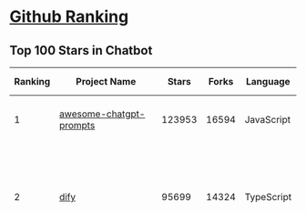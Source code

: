[Github Ranking](../README.md)
==========

## Top 100 Stars in Chatbot

| Ranking | Project Name | Stars | Forks | Language | Open Issues | Description | Last Commit |
| ------- | ------------ | ----- | ----- | -------- | ----------- | ----------- | ----------- |
| 1 | [awesome-chatgpt-prompts](https://github.com/f/awesome-chatgpt-prompts) | 123953 | 16594 | JavaScript | 0 | This repo includes ChatGPT prompt curation to use ChatGPT and other LLM tools better. | 2025-04-30T18:07:10Z |
| 2 | [dify](https://github.com/langgenius/dify) | 95699 | 14324 | TypeScript | 565 | Dify is an open-source LLM app development platform. Dify's intuitive interface combines AI workflow, RAG pipeline, agent capabilities, model management, observability features and more, letting you quickly go from prototype to production. | 2025-05-06T03:33:17Z |
| 3 | [funNLP](https://github.com/fighting41love/funNLP) | 72884 | 14838 | Python | 33 | 中英文敏感词、语言检测、中外手机/电话归属地/运营商查询、名字推断性别、手机号抽取、身份证抽取、邮箱抽取、中日文人名库、中文缩写库、拆字词典、词汇情感值、停用词、反动词表、暴恐词表、繁简体转换、英文模拟中文发音、汪峰歌词生成器、职业名称词库、同义词库、反义词库、否定词库、汽车品牌词库、汽车零件词库、连续英文切割、各种中文词向量、公司名字大全、古诗词库、IT词库、财经词库、成语词库、地名词库、历史名人词库、诗词词库、医学词库、饮食词库、法律词库、汽车词库、动物词库、中文聊天语料、中文谣言数据、百度中文问答数据集、句子相似度匹配算法集合、bert资源、文本生成&摘要相关工具、cocoNLP信息抽取工具、国内电话号码正则匹配、清华大学XLORE:中英文跨语言百科知识图谱、清华大学人工智能技术系列报告、自然语言生成、NLU太难了系列、自动对联数据及机器人、用户名黑名单列表、罪名法务名词及分类模型、微信公众号语料、cs224n深度学习自然语言处理课程、中文手写汉字识别、中文自然语言处理 语料/数据集、变量命名神器、分词语料库+代码、任务型对话英文数据集、ASR 语音数据集 + 基于深度学习的中文语音识别系统、笑声检测器、Microsoft多语言数字/单位/如日期时间识别包、中华新华字典数据库及api(包括常用歇后语、成语、词语和汉字)、文档图谱自动生成、SpaCy 中文模型、Common Voice语音识别数据集新版、神经网络关系抽取、基于bert的命名实体识别、关键词(Keyphrase)抽取包pke、基于医疗领域知识图谱的问答系统、基于依存句法与语义角色标注的事件三元组抽取、依存句法分析4万句高质量标注数据、cnocr：用来做中文OCR的Python3包、中文人物关系知识图谱项目、中文nlp竞赛项目及代码汇总、中文字符数据、speech-aligner: 从“人声语音”及其“语言文本”产生音素级别时间对齐标注的工具、AmpliGraph: 知识图谱表示学习(Python)库：知识图谱概念链接预测、Scattertext 文本可视化(python)、语言/知识表示工具：BERT & ERNIE、中文对比英文自然语言处理NLP的区别综述、Synonyms中文近义词工具包、HarvestText领域自适应文本挖掘工具（新词发现-情感分析-实体链接等）、word2word：(Python)方便易用的多语言词-词对集：62种语言/3,564个多语言对、语音识别语料生成工具：从具有音频/字幕的在线视频创建自动语音识别(ASR)语料库、构建医疗实体识别的模型（包含词典和语料标注）、单文档非监督的关键词抽取、Kashgari中使用gpt-2语言模型、开源的金融投资数据提取工具、文本自动摘要库TextTeaser: 仅支持英文、人民日报语料处理工具集、一些关于自然语言的基本模型、基于14W歌曲知识库的问答尝试--功能包括歌词接龙and已知歌词找歌曲以及歌曲歌手歌词三角关系的问答、基于Siamese bilstm模型的相似句子判定模型并提供训练数据集和测试数据集、用Transformer编解码模型实现的根据Hacker News文章标题自动生成评论、用BERT进行序列标记和文本分类的模板代码、LitBank：NLP数据集——支持自然语言处理和计算人文学科任务的100部带标记英文小说语料、百度开源的基准信息抽取系统、虚假新闻数据集、Facebook: LAMA语言模型分析，提供Transformer-XL/BERT/ELMo/GPT预训练语言模型的统一访问接口、CommonsenseQA：面向常识的英文QA挑战、中文知识图谱资料、数据及工具、各大公司内部里大牛分享的技术文档 PDF 或者 PPT、自然语言生成SQL语句（英文）、中文NLP数据增强（EDA）工具、英文NLP数据增强工具 、基于医药知识图谱的智能问答系统、京东商品知识图谱、基于mongodb存储的军事领域知识图谱问答项目、基于远监督的中文关系抽取、语音情感分析、中文ULMFiT-情感分析-文本分类-语料及模型、一个拍照做题程序、世界各国大规模人名库、一个利用有趣中文语料库 qingyun 训练出来的中文聊天机器人、中文聊天机器人seqGAN、省市区镇行政区划数据带拼音标注、教育行业新闻语料库包含自动文摘功能、开放了对话机器人-知识图谱-语义理解-自然语言处理工具及数据、中文知识图谱：基于百度百科中文页面-抽取三元组信息-构建中文知识图谱、masr: 中文语音识别-提供预训练模型-高识别率、Python音频数据增广库、中文全词覆盖BERT及两份阅读理解数据、ConvLab：开源多域端到端对话系统平台、中文自然语言处理数据集、基于最新版本rasa搭建的对话系统、基于TensorFlow和BERT的管道式实体及关系抽取、一个小型的证券知识图谱/知识库、复盘所有NLP比赛的TOP方案、OpenCLaP：多领域开源中文预训练语言模型仓库、UER：基于不同语料+编码器+目标任务的中文预训练模型仓库、中文自然语言处理向量合集、基于金融-司法领域(兼有闲聊性质)的聊天机器人、g2pC：基于上下文的汉语读音自动标记模块、Zincbase 知识图谱构建工具包、诗歌质量评价/细粒度情感诗歌语料库、快速转化「中文数字」和「阿拉伯数字」、百度知道问答语料库、基于知识图谱的问答系统、jieba_fast 加速版的jieba、正则表达式教程、中文阅读理解数据集、基于BERT等最新语言模型的抽取式摘要提取、Python利用深度学习进行文本摘要的综合指南、知识图谱深度学习相关资料整理、维基大规模平行文本语料、StanfordNLP 0.2.0：纯Python版自然语言处理包、NeuralNLP-NeuralClassifier：腾讯开源深度学习文本分类工具、端到端的封闭域对话系统、中文命名实体识别：NeuroNER vs. BertNER、新闻事件线索抽取、2019年百度的三元组抽取比赛：“科学空间队”源码、基于依存句法的开放域文本知识三元组抽取和知识库构建、中文的GPT2训练代码、ML-NLP - 机器学习(Machine Learning)NLP面试中常考到的知识点和代码实现、nlp4han:中文自然语言处理工具集(断句/分词/词性标注/组块/句法分析/语义分析/NER/N元语法/HMM/代词消解/情感分析/拼写检查、XLM：Facebook的跨语言预训练语言模型、用基于BERT的微调和特征提取方法来进行知识图谱百度百科人物词条属性抽取、中文自然语言处理相关的开放任务-数据集-当前最佳结果、CoupletAI - 基于CNN+Bi-LSTM+Attention 的自动对对联系统、抽象知识图谱、MiningZhiDaoQACorpus - 580万百度知道问答数据挖掘项目、brat rapid annotation tool: 序列标注工具、大规模中文知识图谱数据：1.4亿实体、数据增强在机器翻译及其他nlp任务中的应用及效果、allennlp阅读理解:支持多种数据和模型、PDF表格数据提取工具 、 Graphbrain：AI开源软件库和科研工具，目的是促进自动意义提取和文本理解以及知识的探索和推断、简历自动筛选系统、基于命名实体识别的简历自动摘要、中文语言理解测评基准，包括代表性的数据集&基准模型&语料库&排行榜、树洞 OCR 文字识别 、从包含表格的扫描图片中识别表格和文字、语声迁移、Python口语自然语言处理工具集(英文)、 similarity：相似度计算工具包，java编写、海量中文预训练ALBERT模型 、Transformers 2.0 、基于大规模音频数据集Audioset的音频增强 、Poplar：网页版自然语言标注工具、图片文字去除，可用于漫画翻译 、186种语言的数字叫法库、Amazon发布基于知识的人-人开放领域对话数据集 、中文文本纠错模块代码、繁简体转换 、 Python实现的多种文本可读性评价指标、类似于人名/地名/组织机构名的命名体识别数据集 、东南大学《知识图谱》研究生课程(资料)、. 英文拼写检查库 、 wwsearch是企业微信后台自研的全文检索引擎、CHAMELEON：深度学习新闻推荐系统元架构 、 8篇论文梳理BERT相关模型进展与反思、DocSearch：免费文档搜索引擎、 LIDA：轻量交互式对话标注工具 、aili - the fastest in-memory index in the East 东半球最快并发索引 、知识图谱车音工作项目、自然语言生成资源大全 、中日韩分词库mecab的Python接口库、中文文本摘要/关键词提取、汉字字符特征提取器 (featurizer)，提取汉字的特征（发音特征、字形特征）用做深度学习的特征、中文生成任务基准测评 、中文缩写数据集、中文任务基准测评 - 代表性的数据集-基准(预训练)模型-语料库-baseline-工具包-排行榜、PySS3：面向可解释AI的SS3文本分类器机器可视化工具 、中文NLP数据集列表、COPE - 格律诗编辑程序、doccano：基于网页的开源协同多语言文本标注工具 、PreNLP：自然语言预处理库、简单的简历解析器，用来从简历中提取关键信息、用于中文闲聊的GPT2模型：GPT2-chitchat、基于检索聊天机器人多轮响应选择相关资源列表(Leaderboards、Datasets、Papers)、(Colab)抽象文本摘要实现集锦(教程 、词语拼音数据、高效模糊搜索工具、NLP数据增广资源集、微软对话机器人框架 、 GitHub Typo Corpus：大规模GitHub多语言拼写错误/语法错误数据集、TextCluster：短文本聚类预处理模块 Short text cluster、面向语音识别的中文文本规范化、BLINK：最先进的实体链接库、BertPunc：基于BERT的最先进标点修复模型、Tokenizer：快速、可定制的文本词条化库、中文语言理解测评基准，包括代表性的数据集、基准(预训练)模型、语料库、排行榜、spaCy 医学文本挖掘与信息提取 、 NLP任务示例项目代码集、 python拼写检查库、chatbot-list - 行业内关于智能客服、聊天机器人的应用和架构、算法分享和介绍、语音质量评价指标(MOSNet, BSSEval, STOI, PESQ, SRMR)、 用138GB语料训练的法文RoBERTa预训练语言模型 、BERT-NER-Pytorch：三种不同模式的BERT中文NER实验、无道词典 - 有道词典的命令行版本，支持英汉互查和在线查询、2019年NLP亮点回顾、 Chinese medical dialogue data 中文医疗对话数据集 、最好的汉字数字(中文数字)-阿拉伯数字转换工具、 基于百科知识库的中文词语多词义/义项获取与特定句子词语语义消歧、awesome-nlp-sentiment-analysis - 情感分析、情绪原因识别、评价对象和评价词抽取、LineFlow：面向所有深度学习框架的NLP数据高效加载器、中文医学NLP公开资源整理 、MedQuAD：(英文)医学问答数据集、将自然语言数字串解析转换为整数和浮点数、Transfer Learning in Natural Language Processing (NLP) 、面向语音识别的中文/英文发音辞典、Tokenizers：注重性能与多功能性的最先进分词器、CLUENER 细粒度命名实体识别 Fine Grained Named Entity Recognition、 基于BERT的中文命名实体识别、中文谣言数据库、NLP数据集/基准任务大列表、nlp相关的一些论文及代码, 包括主题模型、词向量(Word Embedding)、命名实体识别(NER)、文本分类(Text Classificatin)、文本生成(Text Generation)、文本相似性(Text Similarity)计算等，涉及到各种与nlp相关的算法，基于keras和tensorflow 、Python文本挖掘/NLP实战示例、 Blackstone：面向非结构化法律文本的spaCy pipeline和NLP模型通过同义词替换实现文本“变脸” 、中文 预训练 ELECTREA 模型: 基于对抗学习 pretrain Chinese Model 、albert-chinese-ner - 用预训练语言模型ALBERT做中文NER 、基于GPT2的特定主题文本生成/文本增广、开源预训练语言模型合集、多语言句向量包、编码、标记和实现：一种可控高效的文本生成方法、 英文脏话大列表 、attnvis：GPT2、BERT等transformer语言模型注意力交互可视化、CoVoST：Facebook发布的多语种语音-文本翻译语料库，包括11种语言(法语、德语、荷兰语、俄语、西班牙语、意大利语、土耳其语、波斯语、瑞典语、蒙古语和中文)的语音、文字转录及英文译文、Jiagu自然语言处理工具 - 以BiLSTM等模型为基础，提供知识图谱关系抽取 中文分词 词性标注 命名实体识别 情感分析 新词发现 关键词 文本摘要 文本聚类等功能、用unet实现对文档表格的自动检测，表格重建、NLP事件提取文献资源列表 、 金融领域自然语言处理研究资源大列表、CLUEDatasetSearch - 中英文NLP数据集：搜索所有中文NLP数据集，附常用英文NLP数据集 、medical_NER - 中文医学知识图谱命名实体识别 、(哈佛)讲因果推理的免费书、知识图谱相关学习资料/数据集/工具资源大列表、Forte：灵活强大的自然语言处理pipeline工具集 、Python字符串相似性算法库、PyLaia：面向手写文档分析的深度学习工具包、TextFooler：针对文本分类/推理的对抗文本生成模块、Haystack：灵活、强大的可扩展问答(QA)框架、中文关键短语抽取工具 | 2024-05-10T07:38:24Z |
| 4 | [gpt4free](https://github.com/xtekky/gpt4free) | 64171 | 13629 | Python | 23 | The official gpt4free repository \| various collection of powerful language models \| o4, o3 and deepseek r1, gpt-4.1, gemini 2.5 | 2025-05-02T15:12:17Z |
| 5 | [ragflow](https://github.com/infiniflow/ragflow) | 51239 | 4854 | TypeScript | 1989 | RAGFlow is an open-source RAG (Retrieval-Augmented Generation) engine based on deep document understanding. | 2025-05-06T01:47:19Z |
| 6 | [FastChat](https://github.com/lm-sys/FastChat) | 38515 | 4700 | Python | 822 | An open platform for training, serving, and evaluating large language models. Release repo for Vicuna and Chatbot Arena. | 2025-04-12T18:17:12Z |
| 7 | [Flowise](https://github.com/FlowiseAI/Flowise) | 37902 | 19736 | TypeScript | 527 | Drag & drop UI to build your customized LLM flow | 2025-05-06T02:28:18Z |
| 8 | [quivr](https://github.com/QuivrHQ/quivr) | 37789 | 3633 | Python | 6 | Opiniated RAG for integrating GenAI in your apps 🧠   Focus on your product rather than the RAG. Easy integration in existing products with customisation!  Any LLM: GPT4, Groq, Llama. Any Vectorstore: PGVector, Faiss. Any Files. Anyway you want.  | 2025-05-05T13:47:37Z |
| 9 | [Langchain-Chatchat](https://github.com/chatchat-space/Langchain-Chatchat) | 34899 | 5866 | TypeScript | 195 | Langchain-Chatchat（原Langchain-ChatGLM）基于 Langchain 与 ChatGLM, Qwen 与 Llama 等语言模型的 RAG 与 Agent 应用 \| Langchain-Chatchat (formerly langchain-ChatGLM), local knowledge based LLM (like ChatGLM, Qwen and Llama) RAG and Agent app with langchain  | 2025-03-25T15:45:51Z |
| 10 | [chatbox](https://github.com/chatboxai/chatbox) | 34608 | 3300 | TypeScript | 677 | User-friendly Desktop Client App for AI Models/LLMs (GPT, Claude, Gemini, Ollama...) | 2025-04-27T14:53:01Z |
| 11 | [chatbot-ui](https://github.com/mckaywrigley/chatbot-ui) | 31138 | 8799 | TypeScript | 167 | AI chat for any model. | 2024-08-03T00:38:07Z |
| 12 | [python-telegram-bot](https://github.com/python-telegram-bot/python-telegram-bot) | 27440 | 5638 | Python | 12 | We have made you a wrapper you can't refuse | 2025-05-05T09:34:22Z |
| 13 | [cherry-studio](https://github.com/CherryHQ/cherry-studio) | 25550 | 2199 | TypeScript | 691 | 🍒 Cherry Studio is a desktop client that supports for multiple LLM providers. | 2025-05-06T00:09:26Z |
| 14 | [llm-app](https://github.com/pathwaycom/llm-app) | 23851 | 415 | Jupyter Notebook | 5 | Ready-to-run cloud templates for RAG, AI pipelines, and enterprise search with live data. 🐳Docker-friendly.⚡Always in sync with Sharepoint, Google Drive, S3, Kafka, PostgreSQL, real-time data APIs, and more. | 2025-04-11T17:02:33Z |
| 15 | [LLaVA](https://github.com/haotian-liu/LLaVA) | 22373 | 2464 | Python | 1065 | [NeurIPS'23 Oral] Visual Instruction Tuning (LLaVA) built towards GPT-4V level capabilities and beyond. | 2024-08-12T09:52:38Z |
| 16 | [kotaemon](https://github.com/Cinnamon/kotaemon) | 22199 | 1754 | Python | 182 | An open-source RAG-based tool for chatting with your documents. | 2025-04-15T08:54:24Z |
| 17 | [wechaty](https://github.com/wechaty/wechaty) | 21481 | 2685 | TypeScript | 164 | Conversational RPA SDK for Chatbot Makers. Join our Discord: https://discord.gg/7q8NBZbQzt | 2025-04-29T09:29:24Z |
| 18 | [haystack](https://github.com/deepset-ai/haystack) | 20571 | 2156 | Python | 124 | AI orchestration framework to build customizable, production-ready LLM applications. Connect components (models, vector DBs, file converters) to pipelines or agents that can interact with your data. With advanced retrieval methods, it's best suited for building RAG, question answering, semantic search or conversational agent chatbots. | 2025-05-05T21:47:57Z |
| 19 | [rasa](https://github.com/RasaHQ/rasa) | 20085 | 4772 | Python | 4 | 💬   Open source machine learning framework to automate text- and voice-based conversations: NLU, dialogue management, connect to Slack, Facebook, and more - Create chatbots and voice assistants | 2025-04-28T14:08:51Z |
| 20 | [CopilotKit](https://github.com/CopilotKit/CopilotKit) | 18502 | 2643 | TypeScript | 123 | React UI + elegant infrastructure for AI Copilots, AI chatbots, and in-app AI agents. The Agentic last-mile 🪁 | 2025-05-06T03:31:52Z |
| 21 | [MaxKB](https://github.com/1Panel-dev/MaxKB) | 16450 | 2125 | Python | 115 | 💬 MaxKB is an open-source AI assistant for enterprise. It seamlessly integrates RAG pipelines, supports robust workflows, and provides MCP tool-use capabilities. | 2025-05-06T01:57:10Z |
| 22 | [leon](https://github.com/leon-ai/leon) | 16218 | 1348 | TypeScript | 87 | 🧠 Leon is your open-source personal assistant. | 2025-05-05T15:09:32Z |
| 23 | [ai-chatbot](https://github.com/vercel/ai-chatbot) | 15948 | 4258 | TypeScript | 186 | A full-featured, hackable Next.js AI chatbot built by Vercel | 2025-05-03T07:33:13Z |
| 24 | [ChatALL](https://github.com/ai-shifu/ChatALL) | 15777 | 1673 | JavaScript | 222 |  Concurrently chat with ChatGPT, Bing Chat, Bard, Alpaca, Vicuna, Claude, ChatGLM, MOSS, 讯飞星火, 文心一言 and more, discover the best answers | 2025-04-20T18:12:53Z |
| 25 | [eliza](https://github.com/elizaOS/eliza) | 15735 | 5126 | TypeScript | 38 | Autonomous agents for everyone | 2025-05-06T02:51:39Z |
| 26 | [repomix](https://github.com/yamadashy/repomix) | 15470 | 669 | TypeScript | 76 | 📦 Repomix (formerly Repopack) is a powerful tool that packs your entire repository into a single, AI-friendly file. Perfect for when you need to feed your codebase to Large Language Models (LLMs) or other AI tools like Claude, ChatGPT, DeepSeek, Perplexity, Gemini, Gemma, Llama, Grok, and more. | 2025-05-06T03:40:54Z |
| 27 | [ai-pdf-chatbot-langchain](https://github.com/mayooear/ai-pdf-chatbot-langchain) | 15445 | 3070 | TypeScript | 2 | AI PDF chatbot agent built with LangChain & LangGraph  | 2025-02-20T18:19:58Z |
| 28 | [ChuanhuChatGPT](https://github.com/GaiZhenbiao/ChuanhuChatGPT) | 15425 | 2286 | Python | 122 | GUI for ChatGPT API and many LLMs. Supports agents, file-based QA, GPT finetuning and query with web search. All with a neat UI. | 2025-03-13T09:36:38Z |
| 29 | [mirai](https://github.com/mamoe/mirai) | 14759 | 2543 | Kotlin | 272 | 高效率 QQ 机器人支持库 | 2024-09-23T11:25:50Z |
| 30 | [open-im-server](https://github.com/openimsdk/open-im-server) | 14653 | 2577 | Go | 96 | IM Chat ChatGPT | 2025-04-25T07:57:39Z |
| 31 | [bolt.new](https://github.com/stackblitz/bolt.new) | 14546 | 11939 | TypeScript | 7192 | Prompt, run, edit, and deploy full-stack web applications | 2024-12-17T06:29:27Z |
| 32 | [ChatterBot](https://github.com/gunthercox/ChatterBot) | 14297 | 4470 | Python | 135 | ChatterBot is a machine learning, conversational dialog engine for creating chat bots | 2025-04-27T13:18:09Z |
| 33 | [botpress](https://github.com/botpress/botpress) | 13622 | 1981 | TypeScript | 9 | The open-source hub to build & deploy GPT/LLM Agents ⚡️ | 2025-05-05T22:29:06Z |
| 34 | [CosyVoice](https://github.com/FunAudioLLM/CosyVoice) | 13574 | 1377 | Python | 675 | Multi-lingual large voice generation model, providing inference, training and deployment full-stack ability. | 2025-05-06T02:54:11Z |
| 35 | [chat](https://github.com/tinode/chat) | 12472 | 1950 | Go | 36 | Instant messaging platform. Backend in Go. Clients: Swift iOS, Java Android, JS webapp, scriptable command line; chatbots | 2025-04-23T17:23:01Z |
| 36 | [xiaozhi-esp32](https://github.com/78/xiaozhi-esp32) | 12396 | 2441 | C++ | 153 | Build your own AI friend | 2025-05-04T10:25:50Z |
| 37 | [botkit](https://github.com/howdyai/botkit) | 11557 | 2289 | TypeScript | 25 | Botkit is an open source developer tool for building chat bots, apps and custom integrations for major messaging platforms. | 2024-07-01T02:28:35Z |
| 38 | [llama-gpt](https://github.com/getumbrel/llama-gpt) | 10963 | 712 | TypeScript | 84 | A self-hosted, offline, ChatGPT-like chatbot. Powered by Llama 2. 100% private, with no data leaving your device. New: Code Llama support! | 2024-04-23T18:56:06Z |
| 39 | [dolly](https://github.com/databrickslabs/dolly) | 10808 | 1154 | Python | 5 | Databricks’ Dolly, a large language model trained on the Databricks Machine Learning Platform | 2023-06-30T18:36:16Z |
| 40 | [stanford-tensorflow-tutorials](https://github.com/chiphuyen/stanford-tensorflow-tutorials) | 10341 | 4295 | Python | 67 | This repository contains code examples for the Stanford's course: TensorFlow for Deep Learning Research.  | 2020-12-22T09:21:55Z |
| 41 | [chathub](https://github.com/chathub-dev/chathub) | 10279 | 1084 | TypeScript | 115 | All-in-one chatbot client | 2025-03-10T08:29:12Z |
| 42 | [EverydayWechat](https://github.com/sfyc23/EverydayWechat) | 10143 | 2313 | Python | 22 | 微信助手：1.每日定时给好友（女友）发送定制消息。2.机器人自动回复好友。3.群助手功能（例如：查询垃圾分类、天气、日历、电影实时票房、快递物流、PM2.5等） | 2021-06-22T02:56:06Z |
| 43 | [petals](https://github.com/bigscience-workshop/petals) | 9605 | 552 | Python | 90 | 🌸 Run LLMs at home, BitTorrent-style. Fine-tuning and inference up to 10x faster than offloading | 2024-09-07T11:54:28Z |
| 44 | [ChatRWKV](https://github.com/BlinkDL/ChatRWKV) | 9479 | 704 | Python | 34 | ChatRWKV is like ChatGPT but powered by RWKV (100% RNN) language model, and open source. | 2025-05-02T05:44:41Z |
| 45 | [node-telegram-bot-api](https://github.com/yagop/node-telegram-bot-api) | 8749 | 1575 | JavaScript | 116 | Telegram Bot API for NodeJS | 2025-04-16T23:04:59Z |
| 46 | [typebot.io](https://github.com/baptisteArno/typebot.io) | 8546 | 2484 | TypeScript | 193 | 💬 Typebot is a powerful chatbot builder that you can self-host. | 2025-05-05T14:17:40Z |
| 47 | [BetterChatGPT](https://github.com/ztjhz/BetterChatGPT) | 8380 | 2794 | TypeScript | 215 | An amazing UI for OpenAI's ChatGPT (Website + Windows + MacOS + Linux) | 2024-08-14T10:26:46Z |
| 48 | [bisheng](https://github.com/dataelement/bisheng) | 8299 | 1371 | TypeScript | 95 | BISHENG is an open LLM devops platform for next generation Enterprise AI applications. Powerful and comprehensive features include: GenAI workflow, RAG, Agent, Unified model management, Evaluation, SFT, Dataset Management, Enterprise-level System Management, Observability and more. | 2025-04-30T13:21:45Z |
| 49 | [AstrBot](https://github.com/AstrBotDevs/AstrBot) | 8254 | 548 | Python | 167 | ✨ 易上手的多平台 LLM 聊天机器人及开发框架 ✨ 平台支持 QQ、QQ频道、Telegram、微信、企微、飞书 \| MCP 服务器、OpenAI、DeepSeek、Gemini、硅基流动、月之暗面、Ollama、OneAPI、Dify 等。附带 WebUI。 | 2025-05-05T16:47:44Z |
| 50 | [gpt4free-ts](https://github.com/xiangsx/gpt4free-ts) | 7760 | 1367 | TypeScript | 48 | Providing a free OpenAI GPT-4 API !   This is a replication project for the typescript version of xtekky/gpt4free | 2024-09-04T01:15:09Z |
| 51 | [GPTCache](https://github.com/zilliztech/GPTCache) | 7532 | 531 | Python | 70 | Semantic cache for LLMs. Fully integrated with LangChain and llama_index.  | 2024-09-18T02:05:21Z |
| 52 | [TensorLayer](https://github.com/tensorlayer/TensorLayer) | 7359 | 1606 | Python | 26 | Deep Learning and Reinforcement Learning Library for Scientists and Engineers  | 2023-02-18T07:58:21Z |
| 53 | [yao](https://github.com/YaoApp/yao) | 7274 | 662 | Go | 0 | ✨ Yao is an all-in-one application engine that enables developers to create web apps, REST APIs, business applications, and more, with AI as a development partner. | 2025-05-05T10:13:14Z |
| 54 | [agentscope](https://github.com/modelscope/agentscope) | 7249 | 413 | Python | 37 | Start building LLM-empowered multi-agent applications in an easier way. | 2025-05-01T09:37:33Z |
| 55 | [pdfGPT](https://github.com/bhaskatripathi/pdfGPT) | 7118 | 851 | Python | 43 | PDF GPT allows you to chat with the contents of your PDF file by using GPT capabilities. The most effective open source solution to turn your pdf files in a chatbot! | 2025-03-03T13:17:59Z |
| 56 | [Verba](https://github.com/weaviate/Verba) | 7089 | 763 | Python | 46 | Retrieval Augmented Generation (RAG) chatbot powered by Weaviate | 2025-03-24T15:19:15Z |
| 57 | [InternLM](https://github.com/InternLM/InternLM) | 6888 | 483 | Python | 8 | Official release of InternLM series (InternLM, InternLM2, InternLM2.5, InternLM3). | 2025-02-07T04:14:52Z |
| 58 | [DeepPavlov](https://github.com/deeppavlov/DeepPavlov) | 6874 | 1161 | Python | 28 | An open source library for deep learning end-to-end dialog systems and chatbots. | 2025-04-01T14:19:35Z |
| 59 | [aidea](https://github.com/mylxsw/aidea) | 6776 | 1016 | Dart | 24 | AIdea 是一款支持 GPT  以及国产大语言模型通义千问、文心一言等，支持 Stable Diffusion 文生图、图生图、 SDXL1.0、超分辨率、图片上色的全能型 APP。 | 2025-03-01T12:52:55Z |
| 60 | [nonebot2](https://github.com/nonebot/nonebot2) | 6696 | 612 | Python | 21 | 跨平台 Python 异步聊天机器人框架 / Asynchronous multi-platform chatbot framework written in Python | 2025-05-06T01:47:38Z |
| 61 | [BlackFriday-GPTs-Prompts](https://github.com/friuns2/BlackFriday-GPTs-Prompts) | 6630 | 1033 | None | 86 | List of free GPTs that doesn't require plus subscription  | 2024-11-08T11:03:14Z |
| 62 | [aichat](https://github.com/sigoden/aichat) | 6621 | 429 | Rust | 0 | All-in-one LLM CLI tool featuring Shell Assistant, Chat-REPL, RAG, AI Tools & Agents, with access to OpenAI, Claude, Gemini, Ollama, Groq, and more. | 2025-05-02T00:17:55Z |
| 63 | [rags](https://github.com/run-llama/rags) | 6451 | 660 | Python | 29 | Build ChatGPT over your data, all with natural language | 2024-04-05T05:36:59Z |
| 64 | [nlp.js](https://github.com/axa-group/nlp.js) | 6435 | 628 | JavaScript | 80 | An NLP library for building bots, with entity extraction, sentiment analysis, automatic language identify, and so more | 2025-01-09T14:43:04Z |
| 65 | [venom](https://github.com/orkestral/venom) | 6403 | 1281 | JavaScript | 54 | Venom is a high-performance system developed with JavaScript to create a bot for WhatsApp, support for creating any interaction, such as customer service, media sending, sentence recognition based on artificial intelligence and all types of design architecture for WhatsApp. | 2025-04-11T17:20:55Z |
| 66 | [botman](https://github.com/botman/botman) | 6141 | 813 | PHP | 9 | A framework agnostic PHP library to build chat bots | 2024-12-20T12:50:35Z |
| 67 | [ChatBotCourse](https://github.com/lcdevelop/ChatBotCourse) | 5971 | 1678 | Python | 25 | 自己动手做聊天机器人教程 | 2022-07-18T09:16:17Z |
| 68 | [ChatGPT](https://github.com/PawanOsman/ChatGPT) | 5738 | 1015 | TypeScript | 0 | OpenAI API Free Reverse Proxy | 2024-08-23T15:25:51Z |
| 69 | [awesome-chatgpt](https://github.com/sindresorhus/awesome-chatgpt) | 5537 | 332 | None | 0 | 🤖 Awesome list for ChatGPT — an artificial intelligence chatbot developed by OpenAI | 2024-12-19T17:53:00Z |
| 70 | [chatgpt_telegram_bot](https://github.com/father-bot/chatgpt_telegram_bot) | 5368 | 1899 | Python | 69 | 💬 Telegram bot with ChatGPT, Python-based, using OpenAI's API. | 2024-09-20T09:31:58Z |
| 71 | [Bard-API](https://github.com/dsdanielpark/Bard-API) | 5271 | 519 | Python | 3 | The unofficial python package that returns response of Google Bard through cookie value. | 2024-04-24T10:38:31Z |
| 72 | [OpenChat](https://github.com/openchatai/OpenChat) | 5243 | 642 | JavaScript | 34 | LLMs custom-chatbots console ⚡ | 2024-02-27T13:17:24Z |
| 73 | [Red-DiscordBot](https://github.com/Cog-Creators/Red-DiscordBot) | 5079 | 2355 | Python | 202 | A multi-function Discord bot | 2025-05-03T16:13:02Z |
| 74 | [Synonyms](https://github.com/chatopera/Synonyms) | 5075 | 898 | Python | 31 | :herb: 中文近义词：聊天机器人，智能问答工具包 | 2023-11-24T22:55:49Z |
| 75 | [superduper](https://github.com/superduper-io/superduper) | 5052 | 492 | Python | 88 | Superduper: End-to-end framework for building custom AI applications and agents. | 2025-05-05T08:00:12Z |
| 76 | [agent-squad](https://github.com/awslabs/agent-squad) | 4927 | 411 | Python | 39 | Flexible and powerful framework for managing multiple AI agents and handling complex conversations | 2025-05-05T15:48:48Z |
| 77 | [koishi](https://github.com/koishijs/koishi) | 4854 | 260 | TypeScript | 86 | Cross-platform chatbot framework made with love | 2025-01-12T16:40:58Z |
| 78 | [xtuner](https://github.com/InternLM/xtuner) | 4525 | 341 | Python | 217 | An efficient, flexible and full-featured toolkit for fine-tuning LLM (InternLM2, Llama3, Phi3, Qwen, Mistral, ...) | 2025-04-11T14:49:27Z |
| 79 | [kimi-free-api](https://github.com/LLM-Red-Team/kimi-free-api) | 4468 | 753 | TypeScript | 16 | 🚀 KIMI AI 长文本大模型逆向API【特长：长文本解读整理】，支持高速流式输出、智能体对话、联网搜索、探索版、K1思考模型、长文档解读、图像解析、多轮对话，零配置部署，多路token支持，自动清理会话痕迹，仅供测试，如需商用请前往官方开放平台。 | 2024-12-30T03:53:44Z |
| 80 | [assistant-ui](https://github.com/assistant-ui/assistant-ui) | 4355 | 512 | TypeScript | 33 | Typescript/React Library for AI Chat💬🚀 | 2025-04-30T06:52:27Z |
| 81 | [h2o-llmstudio](https://github.com/h2oai/h2o-llmstudio) | 4292 | 445 | Python | 36 | H2O LLM Studio - a framework and no-code GUI for fine-tuning LLMs. Documentation: https://docs.h2o.ai/h2o-llmstudio/ | 2025-04-10T14:42:59Z |
| 82 | [bottender](https://github.com/Yoctol/bottender) | 4269 | 336 | TypeScript | 53 | ⚡️ A framework for building conversational user interfaces. | 2024-04-10T13:31:04Z |
| 83 | [chinese-chatbot-corpus](https://github.com/codemayq/chinese-chatbot-corpus) | 4116 | 792 | Python | 1 | 中文公开聊天语料库 | 2024-04-23T03:30:29Z |
| 84 | [bot-on-anything](https://github.com/zhayujie/bot-on-anything) | 4069 | 925 | Python | 263 | A large model-based chatbot builder that can quickly integrate AI models (including ChatGPT, Claude, Gemini) into various software applications (such as Telegram, Gmail, Slack, and websites). | 2025-01-03T14:13:51Z |
| 85 | [awesome-bots](https://github.com/DopplerHQ/awesome-bots) | 3927 | 523 | None | 4 | The most awesome list about bots ⭐️🤖 | 2024-07-03T19:31:10Z |
| 86 | [snips-nlu](https://github.com/snipsco/snips-nlu) | 3925 | 513 | Python | 65 | Snips Python library to extract meaning from text | 2023-05-22T16:10:15Z |
| 87 | [chatgpt-android](https://github.com/skydoves/chatgpt-android) | 3797 | 446 | Kotlin | 17 | 📲 ChatGPT Android demonstrates a Chatbot application using OpenAI's chat API on Android with Stream Chat SDK for Compose. | 2025-05-01T18:41:57Z |
| 88 | [adrenaline](https://github.com/shobrook/adrenaline) | 3788 | 316 | None | 0 | Chat with (and visualize) your codebase | 2024-03-08T18:42:45Z |
| 89 | [gptme](https://github.com/gptme/gptme) | 3768 | 304 | Python | 59 | Your agent in your terminal, equipped with local tools: writes code, uses the terminal, browses the web, vision. | 2025-05-05T19:30:12Z |
| 90 | [olivia](https://github.com/olivia-ai/olivia) | 3705 | 353 | Go | 22 | 💁‍♀️Your new best friend powered by an artificial neural network | 2025-02-06T10:19:30Z |
| 91 | [llm-workflow-engine](https://github.com/llm-workflow-engine/llm-workflow-engine) | 3698 | 468 | Python | 3 | Power CLI and Workflow manager for LLMs (core package) | 2025-05-03T22:16:37Z |
| 92 | [qqbot](https://github.com/pandolia/qqbot) | 3688 | 873 | Python | 36 | QQBot: A conversation robot base on Tencent's SmartQQ | 2020-08-23T07:47:42Z |
| 93 | [whatsapp-chatgpt](https://github.com/askrella/whatsapp-chatgpt) | 3622 | 887 | TypeScript | 37 | ChatGPT + DALL-E + WhatsApp = AI Assistant :rocket: :robot: | 2025-02-20T05:07:00Z |
| 94 | [chatbot](https://github.com/zhaoyingjun/chatbot) | 3576 | 1025 | Python | 96 | ChatGPT带火了聊天机器人，主流的趋势都调整到了GPT类模式，本项目也与时俱进，会在近期更新GPT类版本。基于本项目和自己的语料可以训练出自己想要的聊天机器人，用于智能客服、在线问答、闲聊等场景。 | 2024-06-26T13:37:21Z |
| 95 | [casibase](https://github.com/casibase/casibase) | 3563 | 419 | Go | 27 | ⚡️AI Cloud OS: Open-source enterprise-level AI knowledge base and MCP (model-context-protocol)/A2A (agent-to-agent) management platform with admin UI, user management and Single-Sign-On⚡️, supports ChatGPT, Claude, Llama, Ollama, HuggingFace, etc., chat bot demo: https://ai.casibase.com, admin UI demo: https://ai-admin.casibase.com | 2025-05-05T15:32:37Z |
| 96 | [Telegram.Bot](https://github.com/TelegramBots/Telegram.Bot) | 3382 | 713 | C# | 0 | .NET Client for Telegram Bot API | 2025-04-30T20:31:51Z |
| 97 | [TensorFlow.NET](https://github.com/SciSharp/TensorFlow.NET) | 3340 | 535 | C# | 213 | .NET Standard bindings for Google's TensorFlow for developing, training and deploying Machine Learning models in C# and F#. | 2025-01-22T15:46:45Z |
| 98 | [ChatUI](https://github.com/alibaba/ChatUI) | 3336 | 323 | TypeScript | 33 | The UI design language and React library for Conversational UI | 2025-04-10T03:18:05Z |
| 99 | [ChatFiles](https://github.com/guangzhengli/ChatFiles) | 3331 | 485 | TypeScript | 16 | Document Chatbot — multiple files. Powered by GPT / Embedding. | 2024-12-17T10:26:50Z |
| 100 | [ChatGPTAPIFree](https://github.com/ayaka14732/ChatGPTAPIFree) | 3324 | 772 | JavaScript | 8 | A simple and open-source proxy API that allows you to access OpenAI's ChatGPT API for free! | 2023-03-27T04:31:47Z |

